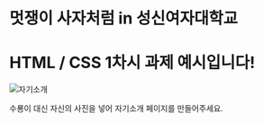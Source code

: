 # 멋쟁이 사자처럼 in 성신여자대학교

HTML / CSS 1차시 과제 예시입니다!
==================================================



![자기소개](https://user-images.githubusercontent.com/119614835/224548549-006df801-9e43-4b92-8ff8-83f61b3552cb.JPG)

수룡이 대신 자신의 사진을 넣어 자기소개 페이지를 만들어주세요.

